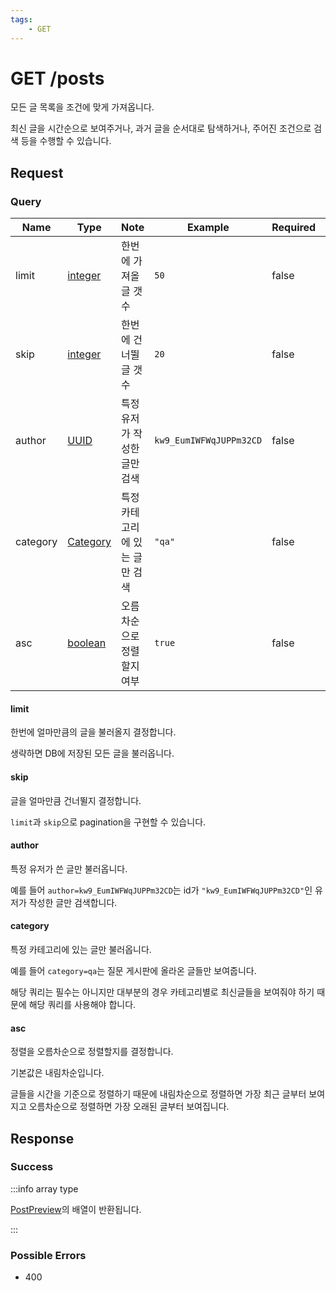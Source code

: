 ```yaml
---
tags:
    - GET
---
```


# GET /posts

모든 글 목록을 조건에 맞게 가져옵니다.

최신 글을 시간순으로 보여주거나, 과거 글을 순서대로 탐색하거나, 주어진 조건으로 검색 등을 수행할 수 있습니다.

## Request

### Query

| Name     | Type                                         | Note                           | Example                 | Required | Default  | Limit             |
| -------- | -------------------------------------------- | ------------------------------ | ----------------------- | -------- | -------- | ----------------- |
| limit    | [integer](../../types/primitive/integer.md)  | 한번에 가져올 글 갯수          | `50`                    | false    | $\infty$ | $0\leq n\leq1024$ |
| skip     | [integer](../../types/primitive/integer.md)  | 한번에 건너뛸 글 갯수          | `20`                    | false    | `0`      | $0\leq n$         |
| author   | [UUID](../../types/semantic/uuid.md)         | 특정 유저가 작성한 글만 검색   | `kw9_EumIWFWqJUPPm32CD` | false    |          |                   |
| category | [Category](../../types/semantic/category.md) | 특정 카테고리에 있는 글만 검색 | `"qa"`                  | false    |          |                   |
| asc      | [boolean](../../types/primitive/boolean.md)  | 오름차순으로 정렬할지 여부     | `true`                  | false    | `false`  |                   |

#### limit

한번에 얼마만큼의 글을 불러올지 결정합니다.

생략하면 DB에 저장된 모든 글을 불러옵니다.

#### skip

글을 얼마만큼 건너뛸지 결정합니다.

`limit`과 `skip`으로 pagination을 구현할 수 있습니다.

#### author

특정 유저가 쓴 글만 불러옵니다.

예를 들어 `author=kw9_EumIWFWqJUPPm32CD`는 id가 `"kw9_EumIWFWqJUPPm32CD"`인 유저가 작성한 글만 검색합니다.

#### category

특정 카테고리에 있는 글만 불러옵니다.

예를 들어 `category=qa`는 질문 게시판에 올라온 글들만 보여줍니다.

해당 쿼리는 필수는 아니지만 대부분의 경우 카테고리별로 최신글들을 보여줘야 하기 때문에 해당 쿼리를 사용해야 합니다.

#### asc

정렬을 오름차순으로 정렬할지를 결정합니다.

기본값은 내림차순입니다.

글들을 시간을 기준으로 정렬하기 때문에 내림차순으로 정렬하면 가장 최근 글부터 보여지고 오름차순으로 정렬하면 가장 오래된 글부터 보여집니다.

## Response

### Success

:::info array type

[PostPreview](../../types/schema/post-preview.md)의 배열이 반환됩니다.

:::

### Possible Errors

-   400
